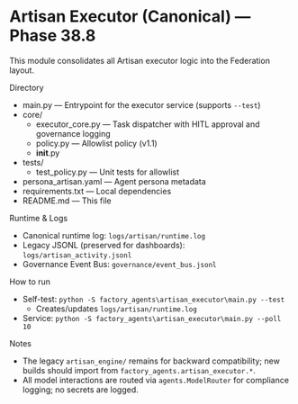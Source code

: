 # Artisan Executor (Canonical) — Phase 38.8

This module consolidates all Artisan executor logic into the Federation layout.

Directory
- main.py — Entrypoint for the executor service (supports `--test`)
- core/
  - executor_core.py — Task dispatcher with HITL approval and governance logging
  - policy.py — Allowlist policy (v1.1)
  - __init__.py
- tests/
  - test_policy.py — Unit tests for allowlist
- persona_artisan.yaml — Agent persona metadata
- requirements.txt — Local dependencies
- README.md — This file

Runtime & Logs
- Canonical runtime log: `logs/artisan/runtime.log`
- Legacy JSONL (preserved for dashboards): `logs/artisan_activity.jsonl`
- Governance Event Bus: `governance/event_bus.jsonl`

How to run
- Self-test: `python -S factory_agents\artisan_executor\main.py --test`
  - Creates/updates `logs/artisan/runtime.log`
- Service: `python -S factory_agents\artisan_executor\main.py --poll 10`

Notes
- The legacy `artisan_engine/` remains for backward compatibility; new builds should import from `factory_agents.artisan_executor.*`.
- All model interactions are routed via `agents.ModelRouter` for compliance logging; no secrets are logged.
